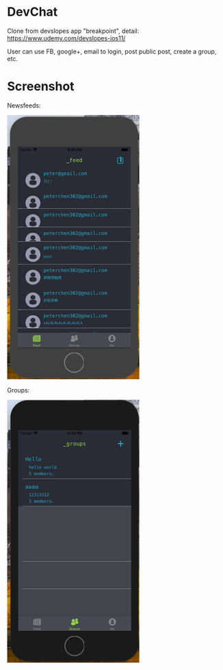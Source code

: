 # DevChat
Clone from devslopes app "breakpoint", detail: https://www.udemy.com/devslopes-ios11/ 

User can use FB, google+, email to login,
post public post, create a group, etc.

# Screenshot

Newsfeeds:

![image](https://github.com/CyuanChen/DevChat/blob/master/%E8%9E%A2%E5%B9%95%E5%BF%AB%E7%85%A7%202017-12-19%20%E4%B8%8B%E5%8D%885.41.24.png)

Groups: 

![image](https://github.com/CyuanChen/DevChat/blob/master/%E8%9E%A2%E5%B9%95%E5%BF%AB%E7%85%A7%202017-12-19%20%E4%B8%8B%E5%8D%885.42.21.png)


